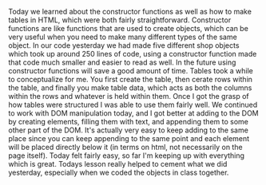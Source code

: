 Today we learned about the constructor functions as well as how to make tables in HTML, which were both fairly straightforward. Constructor functions are like functions that are used to create objects, which can be very useful when you need to make many different types of the same object. In our code yesterday we had made five different shop objects which took up around 250 lines of code, using a constructor function made that code much smaller and easier to read as well. In the future using constructor functions will save a good amount of time. Tables took a while to conceptualize for me. You first create the table, then cerate rows within the table, and finally you make table data, which acts as both the columns within the rows and whatever is held within them. Once I got the grasp of how tables were structured I was able to use them fairly well. We continued to work with DOM manipulation today, and I got better at adding to the DOM by creating elements, filling them with text, and appending them to some other part of the DOM. It's actually very easy to keep adding to the same place since you can keep appending to the same point and each element will be placed directly below it (in terms on html, not necessarily on the page itself). Today felt fairly easy, so far I'm keeping up with everything which is great. Todays lesson really helped to cement what we did yesterday, especially when we coded the objects in class together. 
